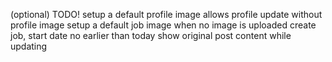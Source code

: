 (optional) TODO!
setup a default profile image
allows profile update without profile image
setup a default job image when no image is uploaded
create job, start date no earlier than today
show original post content while updating

<!-- planning
- check valid email
- check valid password: pasword should contain upper+lower+number

-->
